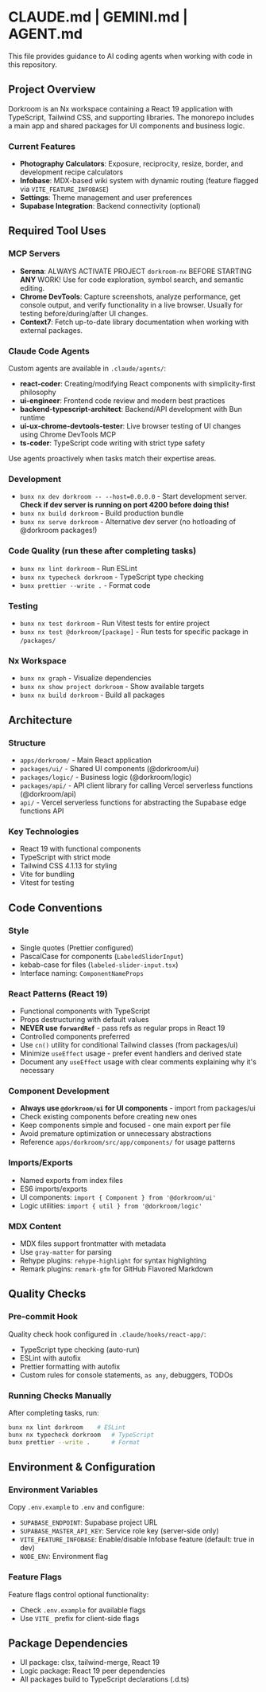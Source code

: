# CLAUDE.md | GEMINI.md | AGENT.md

This file provides guidance to AI coding agents when working with code in this repository.

## Project Overview

Dorkroom is an Nx workspace containing a React 19 application with TypeScript, Tailwind CSS, and supporting libraries. The monorepo includes a main app and shared packages for UI components and business logic.

### Current Features

- **Photography Calculators**: Exposure, reciprocity, resize, border, and development recipe calculators
- **Infobase**: MDX-based wiki system with dynamic routing (feature flagged via `VITE_FEATURE_INFOBASE`)
- **Settings**: Theme management and user preferences
- **Supabase Integration**: Backend connectivity (optional)

## Required Tool Uses

### MCP Servers

- **Serena**: ALWAYS ACTIVATE PROJECT `dorkroom-nx` BEFORE STARTING **ANY** WORK! Use for code exploration, symbol search, and semantic editing.
- **Chrome DevTools**: Capture screenshots, analyze performance, get console output, and verify functionality in a live browser. Usually for testing before/during/after UI changes.
- **Context7**: Fetch up-to-date library documentation when working with external packages.

### Claude Code Agents

Custom agents are available in `.claude/agents/`:

- **react-coder**: Creating/modifying React components with simplicity-first philosophy
- **ui-engineer**: Frontend code review and modern best practices
- **backend-typescript-architect**: Backend/API development with Bun runtime
- **ui-ux-chrome-devtools-tester**: Live browser testing of UI changes using Chrome DevTools MCP
- **ts-coder**: TypeScript code writing with strict type safety

Use agents proactively when tasks match their expertise areas.

### Development

- `bunx nx dev dorkroom -- --host=0.0.0.0` - Start development server. **Check if dev server is running on port 4200 before doing this!**
- `bunx nx build dorkroom` - Build production bundle
- `bunx nx serve dorkroom` - Alternative dev server (no hotloading of @dorkroom packages!)

### Code Quality (run these after completing tasks)

- `bunx nx lint dorkroom` - Run ESLint
- `bunx nx typecheck dorkroom` - TypeScript type checking
- `bunx prettier --write .` - Format code

### Testing

- `bunx nx test dorkroom` - Run Vitest tests for entire project
- `bunx nx test @dorkroom/[package]` - Run tests for specific package in `/packages/`

### Nx Workspace

- `bunx nx graph` - Visualize dependencies
- `bunx nx show project dorkroom` - Show available targets
- `bunx nx build dorkroom` - Build all packages

## Architecture

### Structure

- `apps/dorkroom/` - Main React application
- `packages/ui/` - Shared UI components (@dorkroom/ui)
- `packages/logic/` - Business logic (@dorkroom/logic)
- `packages/api/` - API client library for calling Vercel serverless functions (@dorkroom/api)
- `api/` - Vercel serverless functions for abstracting the Supabase edge functions API

### Key Technologies

- React 19 with functional components
- TypeScript with strict mode
- Tailwind CSS 4.1.13 for styling
- Vite for bundling
- Vitest for testing

## Code Conventions

### Style

- Single quotes (Prettier configured)
- PascalCase for components (`LabeledSliderInput`)
- kebab-case for files (`labeled-slider-input.tsx`)
- Interface naming: `ComponentNameProps`

### React Patterns (React 19)

- Functional components with TypeScript
- Props destructuring with default values
- **NEVER use `forwardRef`** - pass refs as regular props in React 19
- Controlled components preferred
- Use `cn()` utility for conditional Tailwind classes (from packages/ui)
- Minimize `useEffect` usage - prefer event handlers and derived state
- Document any `useEffect` usage with clear comments explaining why it's necessary

### Component Development

- **Always use `@dorkroom/ui` for UI components** - import from packages/ui
- Check existing components before creating new ones
- Keep components simple and focused - one main export per file
- Avoid premature optimization or unnecessary abstractions
- Reference `apps/dorkroom/src/app/components/` for usage patterns

### Imports/Exports

- Named exports from index files
- ES6 imports/exports
- UI components: `import { Component } from '@dorkroom/ui'`
- Logic utilities: `import { util } from '@dorkroom/logic'`

### MDX Content

- MDX files support frontmatter with metadata
- Use `gray-matter` for parsing
- Rehype plugins: `rehype-highlight` for syntax highlighting
- Remark plugins: `remark-gfm` for GitHub Flavored Markdown

## Quality Checks

### Pre-commit Hook

Quality check hook configured in `.claude/hooks/react-app/`:

- TypeScript type checking (auto-run)
- ESLint with autofix
- Prettier formatting with autofix
- Custom rules for console statements, `as any`, debuggers, TODOs

### Running Checks Manually

After completing tasks, run:

```bash
bunx nx lint dorkroom    # ESLint
bunx nx typecheck dorkroom   # TypeScript
bunx prettier --write .      # Format
```

## Environment & Configuration

### Environment Variables

Copy `.env.example` to `.env` and configure:

- `SUPABASE_ENDPOINT`: Supabase project URL
- `SUPABASE_MASTER_API_KEY`: Service role key (server-side only)
- `VITE_FEATURE_INFOBASE`: Enable/disable Infobase feature (default: true in dev)
- `NODE_ENV`: Environment flag

### Feature Flags

Feature flags control optional functionality:

- Check `.env.example` for available flags
- Use `VITE_` prefix for client-side flags

## Package Dependencies

- UI package: clsx, tailwind-merge, React 19
- Logic package: React 19 peer dependencies
- All packages build to TypeScript declarations (.d.ts)
